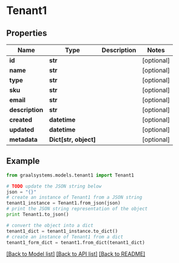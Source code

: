 # Tenant1


## Properties

Name | Type | Description | Notes
------------ | ------------- | ------------- | -------------
**id** | **str** |  | [optional] 
**name** | **str** |  | [optional] 
**type** | **str** |  | [optional] 
**sku** | **str** |  | [optional] 
**email** | **str** |  | [optional] 
**description** | **str** |  | [optional] 
**created** | **datetime** |  | [optional] 
**updated** | **datetime** |  | [optional] 
**metadata** | **Dict[str, object]** |  | [optional] 

## Example

```python
from graalsystems.models.tenant1 import Tenant1

# TODO update the JSON string below
json = "{}"
# create an instance of Tenant1 from a JSON string
tenant1_instance = Tenant1.from_json(json)
# print the JSON string representation of the object
print Tenant1.to_json()

# convert the object into a dict
tenant1_dict = tenant1_instance.to_dict()
# create an instance of Tenant1 from a dict
tenant1_form_dict = tenant1.from_dict(tenant1_dict)
```
[[Back to Model list]](../README.md#documentation-for-models) [[Back to API list]](../README.md#documentation-for-api-endpoints) [[Back to README]](../README.md)


